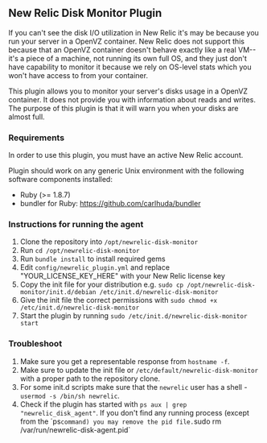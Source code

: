 ## New Relic Disk Monitor Plugin

If you can't see the disk I/O utilization in New Relic it's may be because you run your server in a OpenVZ container. New Relic does not
support this because that an OpenVZ container doesn't behave exactly like a real VM--it's a piece of a machine, not running 
its own full OS, and they just don't have capability to monitor it because we rely on OS-level stats which you won't have 
access to from your container.

This plugin allows you to monitor your server's disks usage in a OpenVZ container. It does not provide you with information
about reads and writes. The purpose of this plugin is that it will warn you when your disks are almost full.

### Requirements

In order to use this plugin, you must have an active New Relic account.

Plugin should work on any generic Unix environment with the following
software components installed:

  - Ruby (>= 1.8.7)
  - bundler for Ruby: https://github.com/carlhuda/bundler

### Instructions for running the agent

1. Clone the repository into `/opt/newrelic-disk-monitor`
2. Run `cd /opt/newrelic-disk-monitor`
3. Run `bundle install` to install required gems
4. Edit `config/newrelic_plugin.yml` and replace "YOUR_LICENSE_KEY_HERE" with your New Relic license key
5. Copy the init file for your distribution e.g. `sudo cp /opt/newrelic-disk-monitor/init.d/debian /etc/init.d/newrelic-disk-monitor`
6. Give the init file the correct permissions with `sudo chmod +x /etc/init.d/newrelic-disk-monitor`
7. Start the plugin by running `sudo /etc/init.d/newrelic-disk-monitor start`

### Troubleshoot

1. Make sure you get a representable response from `hostname -f`.
2. Make sure to update the init file or `/etc/default/newrelic-disk-monitor` with a proper path to the repository clone.
3. For some init.d scripts make sure that the `newrelic` user has a shell - `usermod -s /bin/sh newrelic`.
4. Check if the plugin has started with `ps aux | grep "newrelic_disk_agent"`. If you don't find any running process (except from the ´ps` command) you may remove the pid file. `sudo rm /var/run/newrelic-disk-agent.pid`


